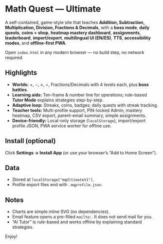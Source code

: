 <!-- Copyright (c) 2025 takotime808 -->
# Math Quest — Ultimate

A self-contained, game-style site that teaches **Addition, Subtraction, Multiplication, Division, Fractions & Decimals**, with a **boss mode**, **daily quests**, **coins + shop**, **heatmap mastery dashboard**, **assignments**, **leaderboard**, **import/export**, **multilingual UI (EN/ES)**, **TTS**, **accessibility modes**, and **offline-first PWA**.

Open `index.html` in any modern browser — no build step, no network required.

## Highlights
- **Worlds:** +, −, ×, ÷, Fractions/Decimals with 4 levels each, plus **boss battles**.
- **Learning aids:** Ten-frame & number line for operations; rule-based **Tutor Mode** explains strategies step-by-step.
- **Adaptive loop:** Streaks, coins, badges; daily quests with streak tracking.
- **Teacher tools:** Multi-profile support, PIN-locked Admin, mastery heatmap, CSV export, parent-email summary, simple assignments.
- **Device-friendly:** Local-only storage (`localStorage`), import/export profile JSON, PWA service worker for offline use.

## Install (optional)
Click **Settings → Install App** (or use your browser’s “Add to Home Screen”).

## Data
- Stored at `localStorage["mqUltimateV1"]`.
- Profile export files end with `.mqprofile.json`.

## Notes
- Charts are simple inline SVG (no dependencies).
- Email feature opens a pre-filled `mailto:`. It does not send mail for you.
- “AI Tutor” is rule-based and works offline by explaining standard strategies.

Enjoy!